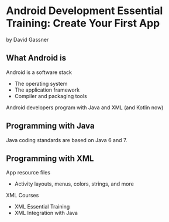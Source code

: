 # Android Development Essential Training: Create Your First App

by David Gassner

## What Android is

Android is a software stack

* The operating system
* The application framework
* Compiler and packaging tools

Android developers program with Java and XML (and Kotlin now)

## Programming with Java

Java coding standards are based on Java 6 and 7.

## Programming with XML

App resource files

* Activity layouts, menus, colors, strings, and more

XML Courses

* XML Essential Training
* XML Integration with Java

